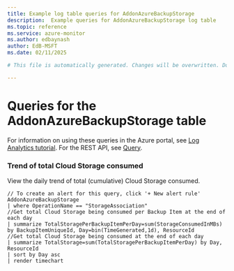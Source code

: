 ```yaml
---
title: Example log table queries for AddonAzureBackupStorage
description:  Example queries for AddonAzureBackupStorage log table
ms.topic: reference
ms.service: azure-monitor
ms.author: edbaynash
author: EdB-MSFT
ms.date: 02/11/2025

# This file is automatically generated. Changes will be overwritten. Do not change this file directly. 

---
```


# Queries for the AddonAzureBackupStorage table

For information on using these queries in the Azure portal, see [Log Analytics tutorial](/azure/azure-monitor/logs/log-analytics-tutorial). For the REST API, see [Query](/rest/api/loganalytics/query).


### Trend of total Cloud Storage consumed  


View the daily trend of total (cumulative) Cloud Storage consumed.  

```query
// To create an alert for this query, click '+ New alert rule'
AddonAzureBackupStorage
| where OperationName == "StorageAssociation"
//Get total Cloud Storage being consumed per Backup Item at the end of each day
| summarize TotalStoragePerBackupItemPerDay=sum(StorageConsumedInMBs) by BackupItemUniqueId, Day=bin(TimeGenerated,1d), ResourceId
//Get total Cloud Storage being consumed at the end of each day
| summarize TotalStorage=sum(TotalStoragePerBackupItemPerDay) by Day, ResourceId
| sort by Day asc
| render timechart
```

